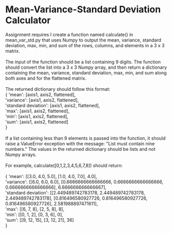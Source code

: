 # Mean-Variance-Standard Deviation Calculator

Assignment requires I create a function named calculate() in mean_var_std.py that uses Numpy to output the mean, variance, standard deviation, max, min, and sum of the rows, columns, and elements in a 3 x 3 matrix.
\
\
The input of the function should be a list containing 9 digits. The function should convert the list into a 3 x 3 Numpy array, and then return a dictionary containing the mean, variance, standard deviation, max, min, and sum along both axes and for the flattened matrix.
\
\
The returned dictionary should follow this format:
\
{
  'mean': [axis1, axis2, flattened],\
  'variance': [axis1, axis2, flattened],\
  'standard deviation': [axis1, axis2, flattened],\
  'max': [axis1, axis2, flattened],\
  'min': [axis1, axis2, flattened],\
  'sum': [axis1, axis2, flattened]\
}
\
\
If a list containing less than 9 elements is passed into the function, it should raise a ValueError exception with the message: "List must contain nine numbers." The values in the returned dictionary should be lists and not Numpy arrays.
\
\
For example, calculate([0,1,2,3,4,5,6,7,8]) should return:
\
\
{
  'mean': [[3.0, 4.0, 5.0], [1.0, 4.0, 7.0], 4.0],\
  'variance': [[6.0, 6.0, 6.0], [0.6666666666666666, 0.6666666666666666, 0.6666666666666666], 6.666666666666667],\
  'standard deviation': [[2.449489742783178, 2.449489742783178, 2.449489742783178], [0.816496580927726, 0.816496580927726, 0.816496580927726], 2.581988897471611],\
  'max': [[6, 7, 8], [2, 5, 8], 8],\
  'min': [[0, 1, 2], [0, 3, 6], 0],\
  'sum': [[9, 12, 15], [3, 12, 21], 36]\
}

